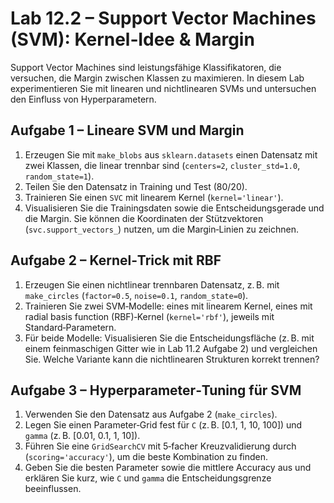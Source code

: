 # Lab 12.2 – Support Vector Machines (SVM): Kernel‑Idee & Margin

Support Vector Machines sind leistungsfähige Klassifikatoren, die versuchen, die Margin zwischen Klassen zu maximieren. In diesem Lab experimentieren Sie mit linearen und nichtlinearen SVMs und untersuchen den Einfluss von Hyperparametern.

## Aufgabe 1 – Lineare SVM und Margin

1. Erzeugen Sie mit `make_blobs` aus `sklearn.datasets` einen Datensatz mit zwei Klassen, die linear trennbar sind (`centers=2`, `cluster_std=1.0`, `random_state=1`).
2. Teilen Sie den Datensatz in Training und Test (80/20).
3. Trainieren Sie einen `SVC` mit linearem Kernel (`kernel='linear'`).
4. Visualisieren Sie die Trainingsdaten sowie die Entscheidungsgerade und die Margin. Sie können die Koordinaten der Stützvektoren (`svc.support_vectors_`) nutzen, um die Margin‑Linien zu zeichnen.

## Aufgabe 2 – Kernel‑Trick mit RBF

1. Erzeugen Sie einen nichtlinear trennbaren Datensatz, z. B. mit `make_circles` (`factor=0.5`, `noise=0.1`, `random_state=0`).
2. Trainieren Sie zwei SVM‑Modelle: eines mit linearem Kernel, eines mit radial basis function (RBF)‑Kernel (`kernel='rbf'`), jeweils mit Standard‑Parametern.
3. Für beide Modelle: Visualisieren Sie die Entscheidungsfläche (z. B. mit einem feinmaschigen Gitter wie in Lab 11.2 Aufgabe 2) und vergleichen Sie. Welche Variante kann die nichtlinearen Strukturen korrekt trennen?

## Aufgabe 3 – Hyperparameter‑Tuning für SVM

1. Verwenden Sie den Datensatz aus Aufgabe 2 (`make_circles`).
2. Legen Sie einen Parameter‑Grid fest für `C` (z. B. [0.1, 1, 10, 100]) und `gamma` (z. B. [0.01, 0.1, 1, 10]).
3. Führen Sie eine `GridSearchCV` mit 5‑facher Kreuzvalidierung durch (`scoring='accuracy'`), um die beste Kombination zu finden.
4. Geben Sie die besten Parameter sowie die mittlere Accuracy aus und erklären Sie kurz, wie `C` und `gamma` die Entscheidungsgrenze beeinflussen.
